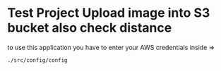 # Test Project Upload image into S3 bucket also check distance

to use this application you have to enter your AWS credentials inside =>     
```
./src/config/config 
```